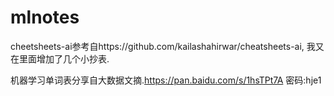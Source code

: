 # mlnotes
cheetsheets-ai参考自https://github.com/kailashahirwar/cheatsheets-ai, 我又在里面增加了几个小抄表.

机器学习单词表分享自大数据文摘.https://pan.baidu.com/s/1hsTPt7A 密码:hje1
